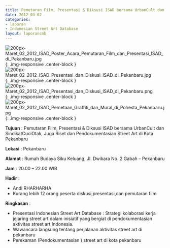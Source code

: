 ```yaml
---
title: Pemutaran Film, Presentasi & Diksusi ISAD bersama UrbanCult dan SindikatCuciOtak, Juga Riset dan Pendokumentasian Street Art di Kota Pekanbaru
date: 2012-03-02
categories:
- laporan
- Indonesian Street Art Database
layout: laporancmb
---	  
```

  
![200px-Maret_02_2012_ISAD_Poster_Acara_Pemutaran_Film_dan_Presentasi_ISAD_di_Pekanbaru.jpg](/uploads/200px-Maret_02_2012_ISAD_Poster_Acara_Pemutaran_Film_dan_Presentasi_ISAD_di_Pekanbaru.jpg){: .img-responsive .center-block }	
![200px-Maret_02_2012_ISAD_Presentasi_dan_Diskusi_ISAD_di_Pekanbaru.jpg](/uploads/200px-Maret_02_2012_ISAD_Presentasi_dan_Diskusi_ISAD_di_Pekanbaru.jpg){: .img-responsive .center-block }	
![200px-Maret_02_2012_ISAD_Presentasi_dan_Diskusi_ISAD_di_Pekanbaru.png](/uploads/200px-Maret_02_2012_ISAD_Presentasi_dan_Diskusi_ISAD_di_Pekanbaru.png){: .img-responsive .center-block }	
![200px-Maret_02_2012_ISAD_Pemetaan_Graffiti_dan_Mural_di_Polresta_Pekanbaru.jpg](/uploads/200px-Maret_02_2012_ISAD_Pemetaan_Graffiti_dan_Mural_di_Polresta_Pekanbaru.jpg){: .img-responsive .center-block }	
	
**Tujuan** :	Pemutaran Film, Presentasi & Diksusi ISAD bersama UrbanCult dan SindikatCuciOtak, Juga Riset dan Pendokumentasian Street Art di Kota Pekanbaru
	
**Lokasi** :	Pekanbaru
	
**Alamat** : 	Rumah Budaya Siku Keluang, Jl. Dwikara No. 2 Gabah – Pekanbaru
	
**Jam** :	20.00 – 22.00 WIB
	
**Hadir** :	
*	Andi RHARHARHA
*	Kurang lebih 12 orang peserta diskusi,presentasi,dan pemutaran film

**Ringkasan** :	
*	Presentasi Indonesian Street Art Database  : Strategi kolaborasi kerja jejaring street art dalam inisiatif yang bergiat di pendokumentasian aktivitas street art Indonesia.
*	Wawancara langsung tentang perjalanan aktivitas street art di pekanbaru
*	Perekaman (Pendokumentasian ) street art di kota pekanbaru
